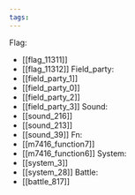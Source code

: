 ```yaml
---
tags:
---
```

Flag:
- [[flag_11311]]
- [[flag_11312]]
Field_party:
- [[field_party_1]]
- [[field_party_0]]
- [[field_party_2]]
- [[field_party_3]]
Sound:
- [[sound_216]]
- [[sound_213]]
- [[sound_39]]
Fn:
- [[m7416_function7]]
- [[m7416_function6]]
System:
- [[system_3]]
- [[system_28]]
Battle:
- [[battle_817]]
